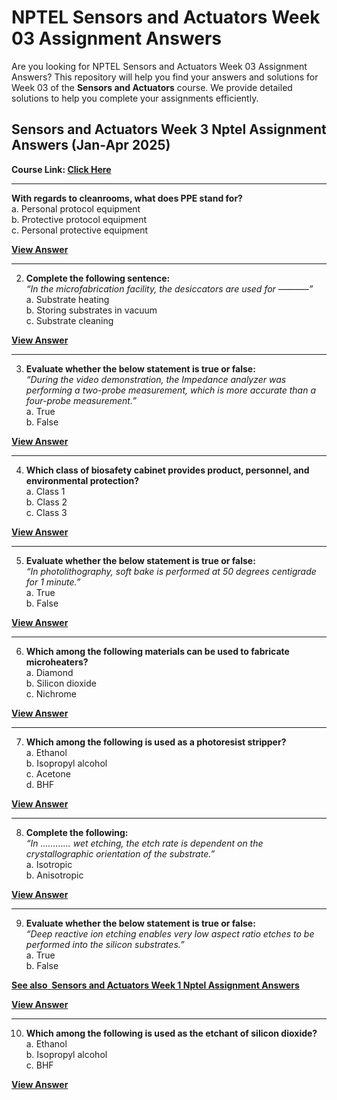 # NPTEL Sensors and Actuators Week 03 Assignment Answers

Are you looking for NPTEL Sensors and Actuators Week 03 Assignment Answers? This repository will help you find your answers and solutions for Week 03 of the **Sensors and Actuators** course. We provide detailed solutions to help you complete your assignments efficiently.


## Sensors and Actuators Week 3 Nptel Assignment Answers (Jan-Apr 2025)

**Course Link: [**Click Here**](https://onlinecourses.nptel.ac.in/noc25_ee76/course)**

***

**With regards to cleanrooms, what does PPE stand for?**\
a. Personal protocol equipment\
b. Protective protocol equipment\
c. Personal protective equipment

**[**View Answer**](https://my.progiez.com/courses/sensors-and-actuators-nptel-answers/)**

***

2. **Complete the following sentence:**\
   _“In the microfabrication facility, the desiccators are used for ———–”_\
   a. Substrate heating\
   b. Storing substrates in vacuum\
   c. Substrate cleaning

**[**View Answer**](https://my.progiez.com/courses/sensors-and-actuators-nptel-answers/)**

***

3. **Evaluate whether the below statement is true or false:**\
   _“During the video demonstration, the Impedance analyzer was performing a two-probe measurement, which is more accurate than a four-probe measurement.”_\
   a. True\
   b. False

**[**View Answer**](https://my.progiez.com/courses/sensors-and-actuators-nptel-answers/)**

***

4. **Which class of biosafety cabinet provides product, personnel, and environmental protection?**\
   a. Class 1\
   b. Class 2\
   c. Class 3

**[**View Answer**](https://my.progiez.com/courses/sensors-and-actuators-nptel-answers/)**

***

5. **Evaluate whether the below statement is true or false:**\
   _“In photolithography, soft bake is performed at 50 degrees centigrade for 1 minute.”_\
   a. True\
   b. False

**[**View Answer**](https://my.progiez.com/courses/sensors-and-actuators-nptel-answers/)**

***

6. **Which among the following materials can be used to fabricate microheaters?**\
   a. Diamond\
   b. Silicon dioxide\
   c. Nichrome

**[**View Answer**](https://my.progiez.com/courses/sensors-and-actuators-nptel-answers/)**

***

7. **Which among the following is used as a photoresist stripper?**\
   a. Ethanol\
   b. Isopropyl alcohol\
   c. Acetone\
   d. BHF

**[**View Answer**](https://my.progiez.com/courses/sensors-and-actuators-nptel-answers/)**

***

8. **Complete the following:**\
   _“In ………… wet etching, the etch rate is dependent on the crystallographic orientation of the substrate.”_\
   a. Isotropic\
   b. Anisotropic

**[**View Answer**](https://my.progiez.com/courses/sensors-and-actuators-nptel-answers/)**

***

9. **Evaluate whether the below statement is true or false:**\
   _“Deep reactive ion etching enables very low aspect ratio etches to be performed into the silicon substrates.”_\
   a. True\
   b. False

[****See also**  **Sensors and Actuators Week 1 Nptel Assignment Answers****](https://progiez.com/sensors-and-actuators-week-1-nptel-assignment-answers)

**[**View Answer**](https://my.progiez.com/courses/sensors-and-actuators-nptel-answers/)**

***

10. **Which among the following is used as the etchant of silicon dioxide?**\
    a. Ethanol\
    b. Isopropyl alcohol\
    c. BHF

**[**View Answer**](https://my.progiez.com/courses/sensors-and-actuators-nptel-answers/)**
